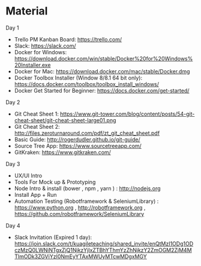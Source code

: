 # Material

Day 1
- Trello PM Kanban Board: https://trello.com/
- Slack: https://slack.com/
- Docker for Windows: https://download.docker.com/win/stable/Docker%20for%20Windows%20Installer.exe
- Docker for Mac: https://download.docker.com/mac/stable/Docker.dmg
- Docker Toolbox Installer (Window 8/8.1 64 bit only): https://docs.docker.com/toolbox/toolbox_install_windows/
- Docker Get Started for Beginner: https://docs.docker.com/get-started/

Day 2
- Git Cheat Sheet 1: https://www.git-tower.com/blog/content/posts/54-git-cheat-sheet/git-cheat-sheet-large01.png
- Git Cheat Sheet 2: http://files.zeroturnaround.com/pdf/zt_git_cheat_sheet.pdf
- Basic Guide: http://rogerdudler.github.io/git-guide/
- Source Tree App: https://www.sourcetreeapp.com/
- GitKraken: https://www.gitkraken.com/

Day 3
- UX/UI Intro
- Tools For Mock up & Prototyping 
- Node Intro & install (bower , npm , yarn ) : http://nodejs.org
- Install App + Run 
- Automation Testing (Robotframework & SeleniumLibrary) : https://www.python.org , http://robotframework.org , https://github.com/robotframework/SeleniumLibrary

Day 4
- Slack Invitation (Expired 1 day): https://join.slack.com/t/kuagileteaching/shared_invite/enQtMzI1ODg1ODczMzQ0LWNiNTgxZjQ1NjkzYjIxZTBhYThmYzZhNjkzY2ZmOGM2ZjM4MTlmODk3ZGViYzI0NmEyYTAxMWUyMTcwMDgxMGY
